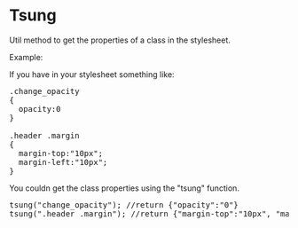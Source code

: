 Tsung
=====

Util method to get the properties of a class in the stylesheet.

Example:

If you have in your stylesheet something like:

<pre>
.change_opacity
{
  opacity:0
}

.header .margin
{
  margin-top:"10px";
  margin-left:"10px";
}
</pre>

You couldn get the class properties using the "tsung" function.

<pre>
tsung("change_opacity"); //return {"opacity":"0"}
tsung(".header .margin"); //return {"margin-top":"10px", "margin-left":"10px"}
</pre>

